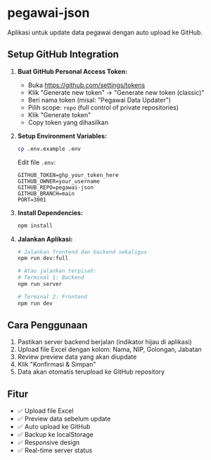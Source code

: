 # pegawai-json

Aplikasi untuk update data pegawai dengan auto upload ke GitHub.

## Setup GitHub Integration

1. **Buat GitHub Personal Access Token:**
   - Buka https://github.com/settings/tokens
   - Klik "Generate new token" → "Generate new token (classic)"
   - Beri nama token (misal: "Pegawai Data Updater")
   - Pilih scope: `repo` (full control of private repositories)
   - Klik "Generate token"
   - Copy token yang dihasilkan

2. **Setup Environment Variables:**
   ```bash
   cp .env.example .env
   ```
   
   Edit file `.env`:
   ```env
   GITHUB_TOKEN=ghp_your_token_here
   GITHUB_OWNER=your_username
   GITHUB_REPO=pegawai-json
   GITHUB_BRANCH=main
   PORT=3001
   ```

3. **Install Dependencies:**
   ```bash
   npm install
   ```

4. **Jalankan Aplikasi:**
   ```bash
   # Jalankan frontend dan backend sekaligus
   npm run dev:full
   
   # Atau jalankan terpisah:
   # Terminal 1: Backend
   npm run server
   
   # Terminal 2: Frontend  
   npm run dev
   ```

## Cara Penggunaan

1. Pastikan server backend berjalan (indikator hijau di aplikasi)
2. Upload file Excel dengan kolom: Nama, NIP, Golongan, Jabatan
3. Review preview data yang akan diupdate
4. Klik "Konfirmasi & Simpan" 
5. Data akan otomatis terupload ke GitHub repository

## Fitur

- ✅ Upload file Excel
- ✅ Preview data sebelum update
- ✅ Auto upload ke GitHub
- ✅ Backup ke localStorage
- ✅ Responsive design
- ✅ Real-time server status